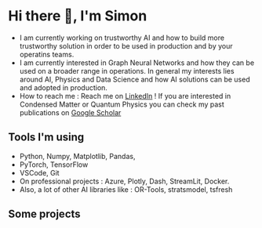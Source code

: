 # Hi there 👋, I'm Simon

- I am currently working on trustworthy AI and how to build more trustworthy solution in order to be used in production and by your operatins teams.
- I am currently interested in Graph Neural Networks and how they can be used on a broader range in operations. In general my interests lies around AI, Physics and Data Science and how AI solutions can be used and adopted in production.
- How to reach me : Reach me on [LinkedIn](https://www.linkedin.com/in/simon-bertrand-25p7/) ! If you are interested in Condensed Matter or Quantum Physics you can check my past publications on [Google Scholar](https://scholar.google.ca/citations?user=TKro05AAAAAJ&hl)

## Tools I'm using
- Python, Numpy, Matplotlib, Pandas,
- PyTorch, TensorFlow
- VSCode, Git
- On professional projects : Azure, Plotly, Dash, StreamLit, Docker.
- Also, a lot of other AI libraries like : OR-Tools, stratsmodel, tsfresh

## Some projects

<!--
**bers2342/bers2342** is a ✨ _special_ ✨ repository because its `README.md` (this file) appears on your GitHub profile.

Here are some ideas to get you started:

- 🔭 I’m currently working on ...
- 🌱 I’m currently learning ...
- 👯 I’m looking to collaborate on ...
- 🤔 I’m looking for help with ...
- 💬 Ask me about ...
- 📫 How to reach me: ...
- 😄 Pronouns: ...
- ⚡ Fun fact: ...
-->
